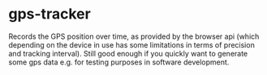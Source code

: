 # gps-tracker

Records the GPS position over time, as provided by the browser api (which depending on the device in use has some limitations in terms of precision and tracking interval). Still good enough if you quickly want to generate some gps data e.g. for testing purposes in software development. 

